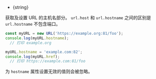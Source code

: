 
* {string}

获取及设置 URL 的主机名部分。 
`url.host` 和 `url.hostname` 之间的区别是 `url.hostname` 不包含端口。

```js
const myURL = new URL('https://example.org:81/foo');
console.log(myURL.hostname);
  // 打印 example.org

myURL.hostname = 'example.com:82';
console.log(myURL.href);
  // 打印 https://example.com:81/foo
```

为 `hostname` 属性设置无效的值则会被忽略。


